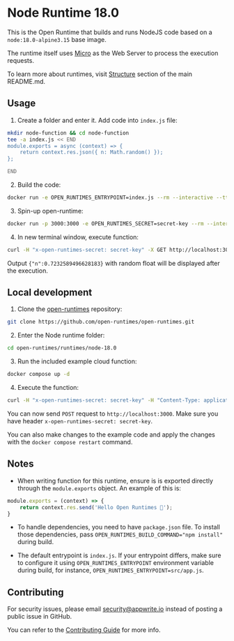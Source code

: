 # Node Runtime 18.0

This is the Open Runtime that builds and runs NodeJS code based on a `node:18.0-alpine3.15` base image.

The runtime itself uses [Micro](https://github.com/vercel/micro) as the Web Server to process the execution requests.

To learn more about runtimes, visit [Structure](https://github.com/open-runtimes/open-runtimes#structure) section of the main README.md.

## Usage

1. Create a folder and enter it. Add code into `index.js` file:

```bash
mkdir node-function && cd node-function
tee -a index.js << END
module.exports = async (context) => {
    return context.res.json({ n: Math.random() });
};

END

```

2. Build the code:

```bash
docker run -e OPEN_RUNTIMES_ENTRYPOINT=index.js --rm --interactive --tty --volume $PWD:/mnt/code openruntimes/node:v3-18.0 sh helpers/build.sh
```

3. Spin-up open-runtime:

```bash
docker run -p 3000:3000 -e OPEN_RUNTIMES_SECRET=secret-key --rm --interactive --tty --volume $PWD/code.tar.gz:/mnt/code/code.tar.gz:ro openruntimes/node:v3-18.0 sh helpers/start.sh "pm2 start src/server.js --no-daemon"
```

4. In new terminal window, execute function:

```bash
curl -H "x-open-runtimes-secret: secret-key" -X GET http://localhost:3000/
```

Output `{"n":0.7232589496628183}` with random float will be displayed after the execution.

## Local development

1. Clone the [open-runtimes](https://github.com/open-runtimes/open-runtimes) repository:

```bash
git clone https://github.com/open-runtimes/open-runtimes.git
```

2. Enter the Node runtime folder:

```bash
cd open-runtimes/runtimes/node-18.0
```

3. Run the included example cloud function:

```bash
docker compose up -d
```

4. Execute the function:

```bash
curl -H "x-open-runtimes-secret: secret-key" -H "Content-Type: application/json" -X POST http://localhost:3000/ -d '{"id": "4"}'
```

You can now send `POST` request to `http://localhost:3000`. Make sure you have header `x-open-runtimes-secret: secret-key`.

You can also make changes to the example code and apply the changes with the `docker compose restart` command.

## Notes

- When writing function for this runtime, ensure is is exported directly through the `module.exports` object. An example of this is:

```js
module.exports = (context) => {
    return context.res.send('Hello Open Runtimes 👋');
}
```

- To handle dependencies, you need to have `package.json` file. To install those dependencies, pass `OPEN_RUNTIMES_BUILD_COMMAND="npm install"` during build.

- The default entrypoint is `index.js`. If your entrypoint differs, make sure to configure it using `OPEN_RUNTIMES_ENTRYPOINT` environment variable during build, for instance, `OPEN_RUNTIMES_ENTRYPOINT=src/app.js`.

## Contributing

For security issues, please email security@appwrite.io instead of posting a public issue in GitHub.

You can refer to the [Contributing Guide](https://github.com/open-runtimes/open-runtimes/blob/main/CONTRIBUTING.md) for more info.

